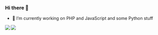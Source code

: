 ### Hi there 👋

- 🔭 I’m currently working on PHP and JavaScript and some Python stuff



<img align="left" src="https://github-readme-stats.vercel.app/api?username=eliphazbouye&&layout=compact&count_private=true&show_icons=true&hide_border=true&include_all_commits=true&bg_color=0D1117&title_color=FFFFFF&text_color=FFFFFF&icon_color=FFFFFF"/>
<img align="left" src="https://github-readme-stats.vercel.app/api/top-langs/?username=eliphazbouye&layout=compact&hide_border=true&card_width=250&bg_color=0D1117&title_color=FFFFFF&text_color=FFFFFF&icon_color=FFFFFF"/>





<!--
[![Samuel Bouye's github activity graph](https://activity-graph.herokuapp.com/graph?username=CodingPhaz&theme=xcode)](https://github.com/SamiCode1)
[![Samuel Bouye's github activity graph](https://activity-graph.herokuapp.com/graph?username=The-Archiitect&theme=xcode)](https://github.com/The-Archiitect)
**elxphaz/elxphaz** is a ✨ _special_ ✨ repository because its `README.md` (this file) appears on your GitHub profile.

Here are some ideas to get you started:

- 🔭 I’m currently working on ...
- 🌱 I’m currently learning ...
- 👯 I’m looking to collaborate on ...
- 🤔 I’m looking for help with ...
- 💬 Ask me about ...
- 📫 How to reach me: ...
- 😄 Pronouns: ...
- ⚡ Fun fact: ...
-->
